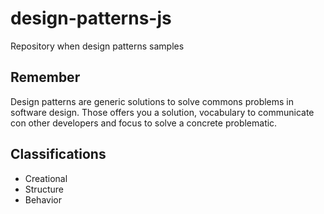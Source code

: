 # design-patterns-js
Repository when design patterns samples

## Remember

Design patterns are generic solutions to solve commons problems in software design. Those offers you a solution, vocabulary to communicate con other developers and focus to solve a concrete problematic.

## Classifications

* Creational
* Structure
* Behavior 